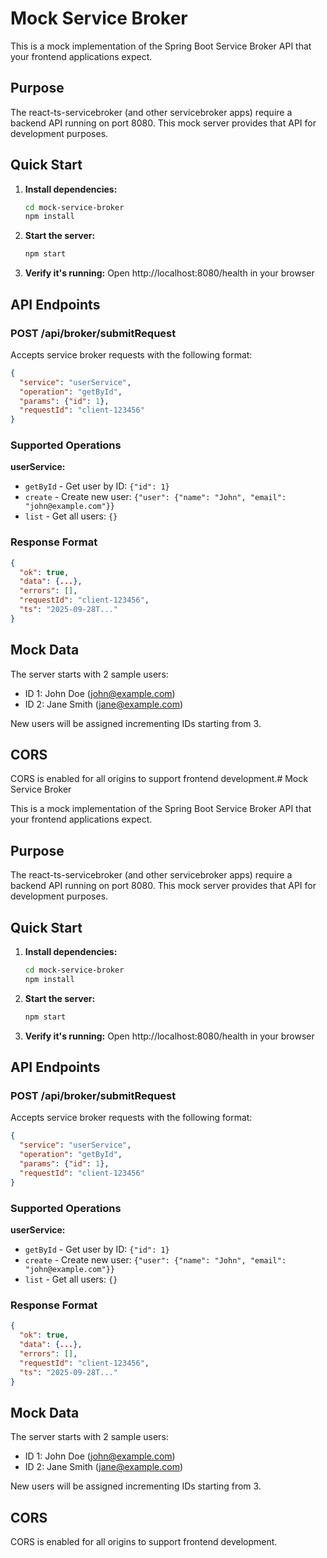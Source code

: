 # Mock Service Broker

This is a mock implementation of the Spring Boot Service Broker API that your frontend applications expect.

## Purpose

The react-ts-servicebroker (and other servicebroker apps) require a backend API running on port 8080. This mock server provides that API for development purposes.

## Quick Start

1. **Install dependencies:**
   ```bash
   cd mock-service-broker
   npm install
   ```

2. **Start the server:**
   ```bash
   npm start
   ```

3. **Verify it's running:**
   Open http://localhost:8080/health in your browser

## API Endpoints

### POST /api/broker/submitRequest
Accepts service broker requests with the following format:
```json
{
  "service": "userService",
  "operation": "getById",
  "params": {"id": 1},
  "requestId": "client-123456"
}
```

### Supported Operations

**userService:**
- `getById` - Get user by ID: `{"id": 1}`
- `create` - Create new user: `{"user": {"name": "John", "email": "john@example.com"}}`
- `list` - Get all users: `{}`

### Response Format
```json
{
  "ok": true,
  "data": {...},
  "errors": [],
  "requestId": "client-123456", 
  "ts": "2025-09-28T..."
}
```

## Mock Data

The server starts with 2 sample users:
- ID 1: John Doe (john@example.com)
- ID 2: Jane Smith (jane@example.com)

New users will be assigned incrementing IDs starting from 3.

## CORS

CORS is enabled for all origins to support frontend development.# Mock Service Broker

This is a mock implementation of the Spring Boot Service Broker API that your frontend applications expect.

## Purpose

The react-ts-servicebroker (and other servicebroker apps) require a backend API running on port 8080. This mock server provides that API for development purposes.

## Quick Start

1. **Install dependencies:**
   ```bash
   cd mock-service-broker
   npm install
   ```

2. **Start the server:**
   ```bash
   npm start
   ```

3. **Verify it's running:**
   Open http://localhost:8080/health in your browser

## API Endpoints

### POST /api/broker/submitRequest
Accepts service broker requests with the following format:
```json
{
  "service": "userService",
  "operation": "getById",
  "params": {"id": 1},
  "requestId": "client-123456"
}
```

### Supported Operations

**userService:**
- `getById` - Get user by ID: `{"id": 1}`
- `create` - Create new user: `{"user": {"name": "John", "email": "john@example.com"}}`
- `list` - Get all users: `{}`

### Response Format
```json
{
  "ok": true,
  "data": {...},
  "errors": [],
  "requestId": "client-123456", 
  "ts": "2025-09-28T..."
}
```

## Mock Data

The server starts with 2 sample users:
- ID 1: John Doe (john@example.com)
- ID 2: Jane Smith (jane@example.com)

New users will be assigned incrementing IDs starting from 3.

## CORS

CORS is enabled for all origins to support frontend development.